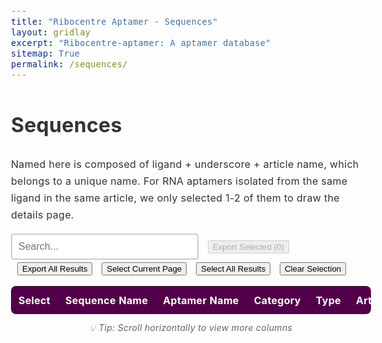 ```yaml
---
title: "Ribocentre Aptamer - Sequences"
layout: gridlay
excerpt: "Ribocentre-aptamer: A aptamer database"
sitemap: True
permalink: /sequences/
---
```

<html lang="en">
<head>
<meta http-equiv="Content-type" content="text/html; charset=utf-8">

<meta name="viewport" content="width=device-width,initial-scale=1,user-scalable=no">
<title>Ribocentre-aptamer sequences</title>
<link rel="stylesheet" type="text/css" href="https://cdn.datatables.net/1.12.1/css/jquery.dataTables.min.css">
<style>
:root{
  --primary-color:#520049;
}
body{font-family:-apple-system,BlinkMacSystemFont,'Segoe UI',Roboto,'Helvetica Neue',Arial,sans-serif;line-height:1.7;color:#333;font-size:16px;letter-spacing:.3px;}
.table-style{width:100%;margin:20px 0;background:#fff;border-radius:8px;overflow:hidden;box-shadow:0 2px 4px rgba(0,0,0,0.1);font-family:-apple-system,BlinkMacSystemFont,'Segoe UI',Roboto,'Helvetica Neue',Arial,sans-serif;}
.table-style th{background:var(--primary-color);color:#fff;padding:12px;text-align:left;white-space:nowrap;font-size:16px;}
.table-style td{padding:12px;border-bottom:1px solid #e8e8e8;white-space:nowrap;font-size:16px;}
.table-style tbody tr:nth-child(even){background:rgba(245,245,245,0.5);}
.table-style tbody tr:hover{background:rgba(82,0,73,0.05);}
/* Dashboard数据详情表专用超链接样式 */
.data-table-section .table a {
    color: #520049 !important;
    text-decoration: none !important;
    font-weight: 600;
    transition: all 0.2s ease;
    padding: 2px 4px;
    border-radius: 3px;
    white-space: nowrap;
    font-size: 16px;
}

.data-table-section .table a:hover {
    color: #7a0070 !important;
    text-decoration: underline !important;
    background-color: rgba(82, 0, 73, 0.1);
}

.data-table-section .table a:visited {
    color: #520049 !important;
}

.data-table-section .table a:active {
    color: #520049 !important;
    background-color: rgba(82, 0, 73, 0.2);
}

.data-table-section .table td:nth-child(2) a {
    color: #520049 !important;
    font-weight: 700 !important;
}

.data-table-section .table td:nth-child(2) a:hover {
    color: #7a0070 !important;
    text-shadow: 0 1px 2px rgba(82, 0, 73, 0.3);
}
#searchBox{padding:10px;font-size:16px;border:2px solid #ccc;border-radius:4px;width:300px;white-space:nowrap;}
#searchBox:focus{outline:none;border-color:#efefef;}
#pagination button{
  background-color:#f8f9fa;
  border:1px solid #dee2e6;
  color:#495057;
  cursor:pointer;
  border-radius:4px;
}
#pagination button:hover{
  background-color:#e9ecef;
  border-color:#adb5bd;
}
/* 序列样式 */
.sequence-cell {
  font-family: 'Courier New', monospace;
  font-size: 16px;
  white-space: nowrap;
}
/* 按钮样式 */
.button {
  display: inline-block;
  padding: 8px 12px;
  margin-right: 10px;
  text-align: center;
  background-color: #ffffff;
  color: #520049;
  text-decoration: none;
  font-size: 16px;
  border: 1px solid #520049;
  border-radius: 5px;
  cursor: pointer;
  transition: all 0.3s ease;
  white-space: nowrap;
}
.button:hover {
  background-color: #520049;
  color: white;
}
.button:disabled {
  background-color: #f8f9fa;
  color: #6c757d;
  border-color: #dee2e6;
  cursor: not-allowed;
  opacity: 0.5;
}
.button:disabled:hover {
  background-color: #f8f9fa;
  color: #6c757d;
  border-color: #dee2e6;
}
/* Tooltip样式 */
.amir-tooltip {
  position: fixed;
  z-index: 999999;
  background: rgba(0, 0, 0, 0.9);
  color: white;
  padding: 10px 15px;
  border-radius: 8px;
  font-size: 12px;
  line-height: 1.4;
  max-width: 300px;
  opacity: 0;
  transition: opacity 0.3s ease;
  pointer-events: none;
  box-shadow: 0 4px 20px rgba(0, 0, 0, 0.3);
  word-wrap: break-word;
  white-space: normal;
}

.amir-tooltip .tooltip-content {
  word-wrap: break-word;
}

.amir-tooltip .tooltip-arrow {
  position: absolute;
  width: 0;
  height: 0;
  border-left: 5px solid transparent;
  border-right: 5px solid transparent;
  transition: none;
  bottom: -5px;
  left: 50%;
  transform: translateX(-50%);
  border-top: 5px solid rgba(0, 0, 0, 0.9);
  border-bottom: none;
}

.truncated-text {
  cursor: pointer;
  position: relative;
  white-space: nowrap;
  font-size: 16px;
}
/* 表格容器样式 */
.data-table-section > div {
  border-radius: 8px;
  box-shadow: 0 2px 4px rgba(0,0,0,0.1);
}
</style>

</head>
<body style="padding-top: 0px;">
<h1 class="post-title">Sequences</h1>
<p>Named here is composed of ligand + underscore + article name, which belongs to a unique name. For RNA aptamers isolated from the same ligand in the same article, we only selected 1-2 of them to draw the details page.</p>
<div class="form-container" style="margin-bottom:15px;">
  <input type="text" id="searchBox" placeholder="Search...">
  <button id="exportSelectedBtn" class="button" style="margin-left:10px;" disabled>Export Selected (<span id="selectedCount">0</span>)</button>
  <button id="exportAllBtn" class="button" style="margin-left:10px;">Export All Results</button>
  <button id="selectCurrentPageBtn" class="button" style="margin-left:10px;">Select Current Page</button>
  <button id="selectAllResultsBtn" class="button" style="margin-left:10px;">Select All Results</button>
  <button id="clearSelectionBtn" class="button" style="margin-left:10px;">Clear Selection</button>
</div>
<section class="data-table-section">
  <div style="display: flex; overflow: auto;">
    <table id="seqTable" class="table table-style display" style="flex: 1;margin-top: 0px;margin-bottom: 0px;">
      <thead>
        <tr>
          <th>Select</th>
          <th>Sequence Name</th>
          <th>Aptamer Name</th>
          <th>Category</th>
          <th>Type</th>
          <th>Article name</th>
          <th>Sequence</th>
          <th>Length</th>
          <th>GC Content</th>
          <th>Discovery Year</th>
          <th>Affinity (Kd)</th>
          <th>Description</th>
          <th>mmCIF</th>
        </tr>
      </thead>
      <tbody></tbody>
    </table>
  </div>
  <div style="text-align: center; margin-top: 10px; color: #666; font-size: 14px; font-style: italic;">
    💡 Tip: Scroll horizontally to view more columns
  </div>
  <div id="selectionStatus" style="text-align: center; margin-top: 15px; color: #520049; font-size: 14px; font-weight: 600;">
    <!-- 选择状态信息将在这里显示 -->
  </div>
</section>

<!-- Tooltip元素 -->
<div id="amirTooltip" class="amir-tooltip" style="opacity: 0;">
  <div class="tooltip-content"></div>
  <div class="tooltip-arrow"></div>
</div>

<script>

// 站点配置，便于在 GitHub Pages 上生成绝对下载链接
window.SITE_CFG = {
  baseurl: '{{ site.baseurl }}',
  siteUrl: '{{ site.url }}' || window.location.origin
};

let table;
let tableData=[];

let currentPage = 1;
let rowsPerPage = 10;
let filteredRows = [];
let allRows = [];
let selectedRowIds = new Set(); // 存储选中行的唯一标识符
// mmCIF 索引（来自 apidata/colored_structures/index.json）
window.MMCIF_INDEX = {};

function initSimpleTable(rows) {
  allRows = rows;
  filteredRows = rows;
  renderTable();
  setupPagination();
  
  // 简单的搜索功能
  $('#searchBox').on('input', function() {
    const searchTerm = this.value.toLowerCase();
    
    // 检查是否包含逗号，如果包含则分割为多个搜索词进行OR搜索
    if (searchTerm.includes(',')) {
      const searchTerms = searchTerm.split(',').map(term => term.trim());
      filteredRows = allRows.filter(row => {
        return searchTerms.some(term => 
          row.some(cell => cell.toString().toLowerCase().includes(term))
        );
      });
    } else {
      filteredRows = allRows.filter(row => {
        return row.some(cell => cell.toString().toLowerCase().includes(searchTerm));
      });
    }
    
    currentPage = 1;
    renderTable();
    setupPagination();
  });
}

function renderTable() {
  const tbody = document.querySelector('#seqTable tbody');
  tbody.innerHTML = '';
  
  const startIndex = (currentPage - 1) * rowsPerPage;
  const endIndex = startIndex + rowsPerPage;
  const pageRows = filteredRows.slice(startIndex, endIndex);
  
  // 检查当前页面的rowId生成
  const currentPageRowIds = new Set();
  let duplicateInPageCount = 0;
  
  pageRows.forEach((row, index) => {
    const tr = document.createElement('tr');
    // 从row[1]中提取sequence name，并使用全局索引确保唯一性
    const seqName = row[1] ? row[1].replace(/<[^>]+>/g, '') : `row_${startIndex + index}`;
    const globalIndex = startIndex + index; // 在filteredRows中的实际索引
    const rowId = `seq_${seqName}_${globalIndex}`;
    
    // 检查当前页面是否有重复的rowId
    if (currentPageRowIds.has(rowId)) {
      duplicateInPageCount++;
    }
    currentPageRowIds.add(rowId);
    
    row.forEach((cellData, cellIndex) => {
      const td = document.createElement('td');
      
      if (cellIndex === 0) {
        // 复选框列，检查是否应该被选中
        const isChecked = selectedRowIds.has(rowId);
        td.innerHTML = `<input type="checkbox" class="row-select" data-row-id="${rowId}" ${isChecked ? 'checked' : ''}>`;
      } else {
        td.innerHTML = cellData;
      }
      tr.appendChild(td);
    });
    tbody.appendChild(tr);
  });
  

  
  // 添加复选框事件监听器
  addCheckboxListeners();
  // 添加tooltip监听器
  addTooltipListeners();
  // 更新选中计数
  updateSelectedCount();
}

function setupPagination() {
  const totalPages = Math.ceil(filteredRows.length / rowsPerPage);
  let paginationHtml = '<div id="pagination" style="margin-top: 20px; text-align: center;">';
  
  // 上一页按钮
  if (currentPage > 1) {
    paginationHtml += `<button onclick="changePage(${currentPage - 1})" style="margin: 0 5px; padding: 5px 10px;">Previous Page</button>`;
  }
  
  // 页码按钮
  for (let i = Math.max(1, currentPage - 2); i <= Math.min(totalPages, currentPage + 2); i++) {
    if (i === currentPage) {
      paginationHtml += `<button style="margin: 0 5px; padding: 5px 10px; background-color: var(--primary-color); color: white;">${i}</button>`;
    } else {
      paginationHtml += `<button onclick="changePage(${i})" style="margin: 0 5px; padding: 5px 10px;">${i}</button>`;
    }
  }
  
  // 下一页按钮
  if (currentPage < totalPages) {
    paginationHtml += `<button onclick="changePage(${currentPage + 1})" style="margin: 0 5px; padding: 5px 10px;">Next Page</button>`;
  }
  
  paginationHtml += `<span style="margin-left: 20px;">Showing ${Math.min((currentPage - 1) * rowsPerPage + 1, filteredRows.length)}-${Math.min(currentPage * rowsPerPage, filteredRows.length)} of ${filteredRows.length} entries</span>`;
  paginationHtml += '</div>';
  
  // 移除旧的分页器
  const oldPagination = document.getElementById('pagination');
  if (oldPagination) {
    oldPagination.remove();
  }
  
  // 添加新的分页器
  document.querySelector('.data-table-section').insertAdjacentHTML('afterend', paginationHtml);
}

function changePage(page) {
  currentPage = page;
  renderTable();
  setupPagination();
}

function addCheckboxListeners() {
  document.querySelectorAll('.row-select').forEach(checkbox => {
    checkbox.addEventListener('change', function() {
      const rowId = this.getAttribute('data-row-id');
      if (this.checked) {
        selectedRowIds.add(rowId);
      } else {
        selectedRowIds.delete(rowId);
      }
      updateSelectedCount();
    });
  });
}

function updateSelectedCount() {
  const count = selectedRowIds.size;
  document.getElementById('selectedCount').textContent = count;
  const exportSelectedBtn = document.getElementById('exportSelectedBtn');
  exportSelectedBtn.disabled = count === 0;
  exportSelectedBtn.style.opacity = count === 0 ? '0.5' : '1';
  
  // 更新选择状态信息
  const statusDiv = document.getElementById('selectionStatus');
  if (statusDiv) {
    let totalRows = 0;
    
    if (table && typeof table.rows === 'function') {
      // DataTable模式：获取当前搜索/过滤后的行数
      totalRows = table.rows({ search: 'applied' }).data().length;
    } else {
      // 简单表格模式：使用filteredRows的长度
      totalRows = filteredRows.length;
    }
    
    if (count === 0) {
      statusDiv.innerHTML = '';
      statusDiv.style.color = '#6c757d';
    } else if (count === totalRows) {
      statusDiv.innerHTML = `✓ Selected all ${count} rows`;
      statusDiv.style.color = '#28a745';
    } else {
      statusDiv.innerHTML = `Selected ${count} / ${totalRows} rows`;
      statusDiv.style.color = '#520049';
    }
  }
}

// 批量下载所选/结果集对应的 mmCIF 文件（尽量使用预生成zip）
function maybeDownloadMmcifForRows(rows, scopeLabel) {
  if (!rows || !rows.length) return;
  // 收集 slug 集合
  const slugs = new Set();
  rows.forEach(d => {
    const linker = d.Linker || d['Linker'] || '';
    if (!linker) return;
    try {
      const parts = linker.split('/');
      const last = parts[parts.length - 1] || '';
      const slug = last.replace(/\.html?$/i, '');
      if (slug) slugs.add(slug);
    } catch {}
  });
  if (slugs.size === 0) return;

  const baseUrl = '{{ site.baseurl }}';
  const downloads = [];
  slugs.forEach(slug => {
    const info = window.MMCIF_INDEX[slug];
    if (!info) return;
    if (info.zip) {
      downloads.push(baseUrl + '/apidata/colored_structures/' + info.zip);
    } else if (info.annotated && info.annotated.length) {
      info.annotated.forEach(rel => downloads.push(baseUrl + '/apidata/colored_structures/' + rel));
    }
  });

  if (downloads.length === 0) return;
  const msg = downloads.length === 1
    ? `Detected 1 mmCIF file. Download now?\n(Your browser may prompt to allow the download.)`
    : `Detected ${downloads.length} mmCIF file(s). Download now?\n(Your browser may prompt to allow multiple downloads.)`;
  const ok = confirm(msg);
  if (!ok) return;

  // 逐个触发下载，避免被拦截
  let i = 0;
  const tick = () => {
    if (i >= downloads.length) return;
    const url = downloads[i++];
    const a = document.createElement('a');
    a.href = url;
    a.download = '';
    document.body.appendChild(a);
    a.click();
    document.body.removeChild(a);
    setTimeout(tick, 250);
  };
  tick();
}

// 辅助函数：截断文本
function truncateText(text, maxLength) {
  if (!text) return '';
  return text.length > maxLength ? text.substring(0, maxLength) + '...' : text;
}

// 辅助函数：转义HTML
function escapeHtml(text) {
  if (!text) return '';
  const div = document.createElement('div');
  div.textContent = text;
  return div.innerHTML;
}

// 序列染色函数
function colorizeSequence(sequence) {
  if (!sequence) return '';
  return sequence.replace(/[AUGC]/g, function(match) {
    switch(match) {
      case 'A': return '<span style="color: #ff6b6b;">A</span>';
      case 'U': return '<span style="color: #4ecdc4;">U</span>';
      case 'G': return '<span style="color: #45b7d1;">G</span>';
      case 'C': return '<span style="color: #f9ca24;">C</span>';
      default: return match;
    }
  });
}

// 显示tooltip
function showAmirTooltip(content, clientX, clientY) {
  const tooltip = document.getElementById('amirTooltip');
  if (!tooltip) return;
  
  const tooltipContent = tooltip.querySelector('.tooltip-content');
  if (!tooltipContent) return;
  
  tooltipContent.innerHTML = content;
  
  // 确保tooltip可见以计算尺寸
  tooltip.style.opacity = '0';
  tooltip.style.display = 'block';
  tooltip.style.position = 'fixed';
  tooltip.style.transform = 'none';
  
  // 获取tooltip尺寸
  const tooltipRect = tooltip.getBoundingClientRect();
  const viewportWidth = window.innerWidth;
  const viewportHeight = window.innerHeight;
  
  // 计算最佳位置
  let left = clientX - (tooltipRect.width / 2);
  let top = clientY - tooltipRect.height - 15;
  let arrowPosition = 'bottom';
  
  // 边界检查
  if (left + tooltipRect.width > viewportWidth) {
    left = viewportWidth - tooltipRect.width - 10;
  }
  
  if (left < 10) {
    left = 10;
  }
  
  if (top < 10) {
    top = clientY + 15;
    arrowPosition = 'top';
  }
  
  tooltip.style.left = left + 'px';
  tooltip.style.top = top + 'px';
  tooltip.style.opacity = '1';
}

// 隐藏tooltip
function hideAmirTooltip() {
  const tooltip = document.getElementById('amirTooltip');
  if (tooltip) {
    tooltip.style.opacity = '0';
  }
}

// 添加tooltip事件监听器
function addTooltipListeners() {
  const truncatedTexts = document.querySelectorAll('.truncated-text');
  truncatedTexts.forEach(element => {
    element.style.cursor = 'pointer';
    
    element.addEventListener('mouseenter', (e) => {
      const fullText = e.target.getAttribute('data-full-text');
      const isSequence = e.target.getAttribute('data-is-sequence') === 'true';
      
      // 如果是序列，使用染色逻辑；否则使用原始文本
      const htmlContent = isSequence ? colorizeSequence(fullText) : fullText;
      showAmirTooltip(htmlContent, e.clientX, e.clientY);
    });

    element.addEventListener('mousemove', (e) => {
      const fullText = e.target.getAttribute('data-full-text');
      const isSequence = e.target.getAttribute('data-is-sequence') === 'true';
      
      // 如果是序列，使用染色逻辑；否则使用原始文本
      const htmlContent = isSequence ? colorizeSequence(fullText) : fullText;
      showAmirTooltip(htmlContent, e.clientX, e.clientY);
    });

    element.addEventListener('mouseleave', () => {
      hideAmirTooltip();
    });
  });
}

function buildRows(data){
  return data.map(d=>{
    // 特殊处理：根据sequence name确定正确的aptamer name
    let aptamerName = d['Linker name(page name)'] || 'N/A';
    const seqName = d.Named || '';
    if (seqName && aptamerName !== 'N/A') {
      // 检查是否是合并的aptamer（包含逗号）
      if (aptamerName.includes(',')) {
        // 从sequence name中提取对应的aptamer部分
        if (seqName.includes('CB-42')) {
          aptamerName = 'Cibacron Blue 3GA_CB-42 aptamer';
        } else if (seqName.includes('B4-25')) {
          aptamerName = 'Reactive Blue 4_B4-25 aptamer';
        } else if (seqName.includes('Ribostamycin')) {
          aptamerName = 'Ribostamycin aptamer';
        } else if (seqName.includes('Paromomycin')) {
          aptamerName = 'Paromomycin aptamer';
        }
        // 可以在这里添加更多特殊情况的处理
      }
    }
    
    // 处理链接 - 使用处理后的aptamerName作为显示文本
    // 修复链接路径问题：确保以斜杠开头
    let linkerUrl = d.Linker;
    if (linkerUrl && !linkerUrl.startsWith('/')) {
      linkerUrl = '/' + linkerUrl;
    }
    const aptamerLink = linkerUrl ? `<a href="${linkerUrl}" target="_blank">${aptamerName}</a>` : aptamerName;
    
    // 处理PubMed链接
    const yearLink = d['Link to PubMed Entry'] ? `<a href="${d['Link to PubMed Entry']}" target="_blank">${d.Year || 'N/A'}</a>` : (d.Year || 'N/A');
    
    // 处理序列字段 - 使用tooltip显示完整序列并染色
    const sequenceField = d.Sequence ? `<span class="truncated-text sequence-cell" data-full-text="${escapeHtml(d.Sequence)}" data-is-sequence="true">${truncateText(d.Sequence, 6)}</span>` : 'N/A';
    
    // 处理配体描述字段 - 使用tooltip显示完整内容
    const ligandDesc = d['Ligand Description'] ? `<span class="truncated-text" data-full-text="${escapeHtml(d['Ligand Description'])}" data-is-sequence="false">${truncateText(d['Ligand Description'], 20)}</span>` : 'N/A';
    
    // 处理亲和力（Kd）
    const affinityField = d['Affinity'] ? `${d['Affinity']}` : 'N/A';
    
    // 处理Named字段
    const namedField = d.Named || 'N/A';

    // 计算 mmCIF 下载链接（若可用）
    const slug = (() => {
      const linker = d.Linker || '';
      try {
        const parts = linker.split('/');
        const last = parts[parts.length - 1] || '';
        return last.replace(/\.html?$/i, '');
      } catch (e) { return null; }
    })();
    let mmcifCell = '—';
    if (slug && window.MMCIF_INDEX && window.MMCIF_INDEX[slug]) {
      const baseUrl = (window.SITE_CFG && window.SITE_CFG.baseurl) || '';
      const siteOrigin = (window.SITE_CFG && window.SITE_CFG.siteUrl) || window.location.origin;
      const info = window.MMCIF_INDEX[slug];
      if (info.zip) {
        const zipUrl = siteOrigin + baseUrl + '/apidata/colored_structures/' + info.zip;
        mmcifCell = '<a class="button" href="' + zipUrl + '" download>mmCIF (zip)</a>'; 
      } else if (info.annotated && info.annotated.length) {
        const first = info.annotated[0];
        const url = siteOrigin + baseUrl + '/apidata/colored_structures/' + first;
        mmcifCell = '<a class="button" href="' + url + '" download>mmCIF</a>';
        if (info.annotated.length > 1) {
          mmcifCell += ' <span style="color:#666;font-size:12px">(+' + (info.annotated.length - 1) + ' more)</span>';
        }
      }
    }
    
    return [
      '<input type="checkbox" class="row-select">',
      namedField,
      aptamerLink,
      d.Category || 'N/A',
      d.Type || 'N/A',
      d['Article name'] || 'N/A',
      sequenceField,
      d.Length || 'N/A',
      d['GC Content'] && !isNaN(parseFloat(d['GC Content'])) ? (parseFloat(d['GC Content']) * 100).toFixed(1) + '%' : 'N/A',
      yearLink,
      affinityField,
      ligandDesc,
      mmcifCell
    ];
  });
}

// 根据sequence name从原始数据中获取行
function getOriginalDataBySequenceName(seqName) {
  // 首先尝试精确匹配
  let found = tableData.find(item => item.Named === seqName);
  
  if (!found) {
    // 如果精确匹配失败，尝试清理HTML标签后匹配
    const cleanSeqName = seqName.replace(/<[^>]+>/g, '').trim();
    found = tableData.find(item => {
      const cleanItemName = (item.Named || '').replace(/<[^>]+>/g, '').trim();
      return cleanItemName === cleanSeqName;
    });
  }
  
  if (!found) {
    console.warn(`无法找到sequence name的匹配项: "${seqName}"`);
    console.log('可用的前10个sequence names:', tableData.slice(0, 10).map(item => item.Named));
  }
  
  return found;
}

// 安全字符串处理函数
function safeString(value) {
  if (value === null || value === undefined) {
    return '';
  }
  return String(value);
}

// 选择当前页面所有行
function selectCurrentPage() {
  if (table && typeof table.rows === 'function') {
    // DataTable 模式 - 选择当前页面显示的行
    $('#seqTable tbody tr .row-select').each(function() {
      $(this).prop('checked', true);
      const rowId = $(this).attr('data-row-id');
      if (rowId) {
        selectedRowIds.add(rowId);
      }
    });
  } else {
    // 简单表格模式 - 选择当前页面的复选框
    const currentPageCheckboxes = document.querySelectorAll('#seqTable tbody .row-select');
    currentPageCheckboxes.forEach(checkbox => {
      checkbox.checked = true;
      const rowId = checkbox.getAttribute('data-row-id');
      if (rowId) {
        selectedRowIds.add(rowId);
      }
    });
  }
  updateSelectedCount();
}

// 选择所有搜索结果
function selectAllResults() {
  // 清空现有选择
  selectedRowIds.clear();
  
  if (table && typeof table.rows === 'function') {
    // DataTable 模式 - 基于当前搜索/过滤后的所有数据
    const filteredData = [];
    let rowIndex = 0;
    table.rows({ search: 'applied' }).data().each(function(rowData) {
      const seqName = rowData[1] ? rowData[1].replace(/<[^>]+>/g, '') : `row_${rowIndex}`;
      // 使用索引确保唯一性
      const rowId = `seq_${seqName}_${rowIndex}`;
      selectedRowIds.add(rowId);
      filteredData.push(seqName);
      rowIndex++;
    });
    console.log(`DataTable模式：选择了 ${filteredData.length} 行数据，实际选中 ${selectedRowIds.size} 行`);
    // 更新所有复选框状态
    $('#seqTable .row-select').prop('checked', true);
  } else {
    // 简单表格模式 - 选择所有filteredRows
    // 为了确保每行都有唯一ID，我们使用索引作为后缀
    filteredRows.forEach((row, index) => {
      const seqName = row[1] ? row[1].replace(/<[^>]+>/g, '') : `row_${index}`;
      // 使用索引确保唯一性
      const rowId = `seq_${seqName}_${index}`;
      selectedRowIds.add(rowId);
    });
    
    console.log(`简单表格模式：选择了 ${filteredRows.length} 行数据，实际选中 ${selectedRowIds.size} 行`);
    
    // 更新当前页面显示
    document.querySelectorAll('#seqTable tbody tr .row-select').forEach(checkbox => {
      checkbox.checked = true;
    });
  }
  updateSelectedCount();
}

// 清除所有选择
function clearSelection() {
  selectedRowIds.clear();
  // 清除所有复选框的选中状态
  $('#seqTable .row-select').prop('checked', false);
  document.querySelectorAll('.row-select').forEach(checkbox => {
    checkbox.checked = false;
  });
  updateSelectedCount();
}

// 导出选中的行
function exportSelected(){
  const selected = [];
  
  // 从原始数据中获取选中的行
  selectedRowIds.forEach(rowId => {
    // 新的rowId格式：seq_sequenceName_index
    const parts = rowId.split('_');
    const index = parseInt(parts[parts.length - 1]); // 最后一部分是索引
    
    if (!isNaN(index) && index >= 0 && index < filteredRows.length) {
      // 直接从filteredRows获取对应行，然后查找原始数据
      const correspondingRow = filteredRows[index];
      const seqName = correspondingRow[1] ? correspondingRow[1].replace(/<[^>]+>/g, '') : '';
      
      if (seqName && seqName !== 'N/A') {
        const originalData = getOriginalDataBySequenceName(seqName);
        if (originalData) {
          selected.push(originalData);
        }
      } else {
        // 对于没有sequence name的行，尝试通过其他字段匹配
        const matchedData = tableData.find(item => 
          (item.Category === (correspondingRow[3] && correspondingRow[3].replace(/<[^>]+>/g, ''))) &&
          (item.Type === (correspondingRow[4] && correspondingRow[4].replace(/<[^>]+>/g, '')))
        );
        if (matchedData) {
          selected.push(matchedData);
        }
      }
    }
  });
  
  if (selected.length === 0) {
    alert('Please select rows to export first!');
    return;
  }
  
  console.log(`导出选中行：选中 ${selectedRowIds.size} 行，找到 ${selected.length} 行原始数据`);
  exportOriginalDataToCSV(selected, `selected_sequences_${selected.length}_rows.csv`);
  // 额外：下载所选条目的 mmCIF（打包zip优先）
  try {
    maybeDownloadMmcifForRows(selected, 'selected');
  } catch (e) { console.warn('mmCIF bulk download skipped:', e); }
}

// 导出所有结果
function exportAllResults() {
  // 获取当前过滤后的原始数据
  let originalRows = [];
  
  if (table && typeof table.rows === 'function') {
    // DataTable 模式 - 获取当前搜索/过滤后的所有行对应的原始数据
    let rowIndex = 0;
    table.rows({ search: 'applied' }).data().each(function(rowData) {
      const seqName = rowData[1] ? rowData[1].replace(/<[^>]+>/g, '') : null;
      if (seqName && seqName !== 'N/A') {
        const originalData = getOriginalDataBySequenceName(seqName);
        if (originalData) {
          originalRows.push(originalData);
        } else {
          console.warn(`未找到原始数据: ${seqName}`);
        }
      }
      rowIndex++;
    });
  } else {
    // 简单表格模式 - 从filteredRows对应的原始数据
    let processedCount = 0;
    let notFoundCount = 0;
    let emptySeqNameCount = 0;
    
    filteredRows.forEach((row, index) => {
      const seqName = row[1] ? row[1].replace(/<[^>]+>/g, '') : null;
      if (seqName && seqName !== 'N/A') {
        const originalData = getOriginalDataBySequenceName(seqName);
        if (originalData) {
          originalRows.push(originalData);
          processedCount++;
        } else {
          console.warn(`未找到原始数据: ${seqName}`);
          notFoundCount++;
        }
      } else {
        console.warn(`第${index}行sequence name为空或无效:`, row[1]);
        emptySeqNameCount++;
      }
    });
    
    console.log(`简单表格模式导出：处理 ${processedCount} 行，未找到 ${notFoundCount} 行，空名称 ${emptySeqNameCount} 行`);
  }
  
  console.log(`导出所有结果：找到 ${originalRows.length} 行原始数据`);
  exportOriginalDataToCSV(originalRows, `all_sequences_${originalRows.length}_rows.csv`);
  // 额外：下载当前结果涉及的所有 mmCIF（打包zip优先）
  try {
    maybeDownloadMmcifForRows(originalRows, 'all');
  } catch (e) { console.warn('mmCIF bulk download skipped:', e); }
}

// 导出原始数据的CSV函数
function exportOriginalDataToCSV(dataRows, filename) {
  console.log(`开始导出CSV文件: ${filename}，包含 ${dataRows.length} 行数据`);
  
  const headers=['Sequence Name','Aptamer Name','Category','Type','Article name','Sequence','Length','GC Content','Discovery Year','Affinity (Kd)','Description','PubMed Link'];
  const csv=[headers.join(',')];
  
  let processedCount = 0;
  let errorCount = 0;
  
  dataRows.forEach((data, index) => {
    try {
      // 处理aptamer name
      let aptamerName = data['Linker name(page name)'] || 'N/A';
      const seqName = data.Named || '';
      if (seqName && aptamerName !== 'N/A') {
        // 检查是否是合并的aptamer（包含逗号）
        if (aptamerName.includes(',')) {
          // 从sequence name中提取对应的aptamer部分
          if (seqName.includes('CB-42')) {
            aptamerName = 'Cibacron Blue 3GA_CB-42 aptamer';
          } else if (seqName.includes('B4-25')) {
            aptamerName = 'Reactive Blue 4_B4-25 aptamer';
          } else if (seqName.includes('Ribostamycin')) {
            aptamerName = 'Ribostamycin aptamer';
          } else if (seqName.includes('Paromomycin')) {
            aptamerName = 'Paromomycin aptamer';
          }
        }
      }
      
      // 处理GC Content
      let gcContent = 'N/A';
      if (data['GC Content'] && !isNaN(parseFloat(data['GC Content']))) {
        gcContent = (parseFloat(data['GC Content']) * 100).toFixed(1) + '%';
      }
      
      // 处理PubMed链接
      let pubmedLink = 'N/A';
      if (data['Link to PubMed Entry']) {
        pubmedLink = data['Link to PubMed Entry'];
      }
      
      csv.push([
        `"${safeString(data.Named || 'N/A').replace(/"/g, '""')}"`,
        `"${safeString(aptamerName).replace(/"/g, '""')}"`,
        `"${safeString(data.Category || 'N/A').replace(/"/g, '""')}"`,
        `"${safeString(data.Type || 'N/A').replace(/"/g, '""')}"`,
        `"${safeString(data['Article name'] || 'N/A').replace(/"/g, '""')}"`,
        `"${safeString(data.Sequence || 'N/A').replace(/"/g, '""')}"`,
        `"${safeString(data.Length || 'N/A').replace(/"/g, '""')}"`,
        `"${safeString(gcContent).replace(/"/g, '""')}"`,
        `"${safeString(data.Year || 'N/A').replace(/"/g, '""')}"`,
        `"${safeString(data['Affinity'] || 'N/A').replace(/"/g, '""')}"`,
        `"${safeString(data['Ligand Description'] || 'N/A').replace(/"/g, '""')}"`,
        `"${safeString(pubmedLink).replace(/"/g, '""')}"`,
      ].join(','));
      
      processedCount++;
    } catch (error) {
      console.error(`Error processing data row ${index}:`, error, data);
      errorCount++;
    }
  });
  
  console.log(`CSV处理完成：成功处理 ${processedCount} 行，错误 ${errorCount} 行，总CSV行数 ${csv.length}（包含标题行）`);
  
  const csvContent = 'data:text/csv;charset=utf-8,\uFEFF' + csv.join('\n');
  const blob = new Blob([csv.join('\n')], { type: 'text/csv;charset=utf-8;' });
  
  // 使用现代方法创建下载
  if (navigator.msSaveBlob) {
    // IE 10+
    navigator.msSaveBlob(blob, filename);
  } else {
    const link = document.createElement('a');
    if (link.download !== undefined) {
      const url = URL.createObjectURL(blob);
      link.setAttribute('href', url);
      link.setAttribute('download', filename);
      link.style.visibility = 'hidden';
      document.body.appendChild(link);
      link.click();
      document.body.removeChild(link);
      URL.revokeObjectURL(url);
    }
  }
}

function loadData(){
  // 同时加载 sequences 和 mmCIF 索引
  const seqPromise = fetch('{{ site.baseurl }}/apidata/sequences_cleaned.json').then(r=>r.json());
  const mmcifPromise = fetch('{{ site.baseurl }}/apidata/colored_structures/index.json')
    .then(r => r.ok ? r.json() : { items: [] })
    .catch(() => ({ items: [] }));

  Promise.all([seqPromise, mmcifPromise])
    .then(([json, mmcifIndex])=>{
      // 构建 mmCIF 映射：slug -> { annotated: [paths], zip: path }
      const map = {};
      (mmcifIndex.items || []).forEach(it => {
        if (!it || !it.slug) return;
        const ann = it.annotated_cif_list || (it.annotated_cif ? [it.annotated_cif] : []);
        const z = it.zip || null;
        map[it.slug] = { annotated: ann, zip: z };
      });
      // 预检 zip 是否可用（GitHub Pages 上如文件未发布则回退为 annotated）
      const baseUrl = (window.SITE_CFG && window.SITE_CFG.baseurl) || '';
      const siteOrigin = (window.SITE_CFG && window.SITE_CFG.siteUrl) || window.location.origin;
      const preflights = [];
      Object.keys(map).forEach(slug => {
        const info = map[slug];
        if (info && info.zip) {
          const url = siteOrigin + baseUrl + '/apidata/colored_structures/' + info.zip;
          preflights.push(
            fetch(url, { method: 'HEAD', cache: 'no-store' })
              .then(resp => { if (!resp.ok) info.zip = null; })
              .catch(() => { info.zip = null; })
          );
        }
      });
      return Promise.all(preflights).then(() => {
        window.MMCIF_INDEX = map;
        return json;
      });
    })
    .then((json)=>{
      // 处理数据结构，如果数据在Sheet1中
      let data = json.Sheet1 || json;
      
      // 检查URL参数，如果有id参数则过滤数据
      const urlParams = new URLSearchParams(window.location.search);
      const targetId = urlParams.get('id');
      const searchQuery = urlParams.get('search');
      const formatParam = urlParams.get('format');
      
      if (targetId) {
        data = data.filter(item => item.ID === targetId);
      }
      
      // 如果有搜索参数，无论是否为JSON格式都要进行过滤
      if (searchQuery) {
        // URL解码搜索查询（处理%2C等编码字符）
        const decodedQuery = decodeURIComponent(searchQuery).toLowerCase();
        
        // 检查是否包含逗号，如果包含则分割为多个搜索词进行OR搜索
        if (decodedQuery.includes(',')) {
          const searchTerms = decodedQuery.split(',').map(term => term.trim());
          data = data.filter(item => {
            return searchTerms.some(term => 
              Object.values(item).some(value => 
                value && value.toString().toLowerCase().includes(term)
              )
            );
          });
        } else {
          data = data.filter(item => {
            return Object.values(item).some(value => 
              value && value.toString().toLowerCase().includes(decodedQuery)
            );
          });
        }
      }
      
              // 如果请求JSON格式，直接返回数据
        if (formatParam === 'json') {
          // 保存原始数据总数（在所有过滤之前）
          const originalCount = json.Sheet1 ? json.Sheet1.length : json.length;
          let responseData = data; // 数据已经被上面的逻辑过滤过了
          
          // 构建完整的API响应
          const apiResponse = {
            success: true,
            message: responseData.length === 0 ? "No results found" : `Found ${responseData.length} result(s)`,
            query: {
              search: searchQuery || null,
              id: targetId || null,
              timestamp: new Date().toISOString(),
              endpoint: "/sequences/"
            },
            statistics: {
              total_in_database: originalCount,
              filtered_results: responseData.length,
              search_performed: !!searchQuery,
              id_filter_applied: !!targetId
            },
            data: responseData.length === 0 ? [] : responseData
          };
          
          // 如果没有结果，添加建议
          if (responseData.length === 0 && searchQuery) {
            apiResponse.suggestions = [
              "Try a broader search term",
              "Check spelling of your search query",
              "Use partial matching (e.g., 'ATP' instead of 'ATP-binding')",
              "Browse all data: /sequences/ or /api/"
            ];
          }
          
          // 返回JSON数据
          document.body.innerHTML = '<pre style="background: #f8f9fa; padding: 20px; border-radius: 5px; border: 1px solid #dee2e6; color: #495057;">' + 
            JSON.stringify(apiResponse, null, 2) + '</pre>';
          document.body.style.fontFamily = 'Monaco, "Lucida Console", monospace';
          document.body.style.padding = '20px';
          document.body.style.margin = '0';
          document.body.style.backgroundColor = '#ffffff';
          return;
      }
      
      tableData=data;
      
      console.log(`加载数据：总共 ${data.length} 条记录`);
      
      const rows=buildRows(data);
      
      // 初始化选择状态显示
      updateSelectedCount();

      // 如果有搜索参数，显示搜索结果提示
      if (searchQuery) {
        const originalCount = json.Sheet1 ? json.Sheet1.length : json.length;
        const decodedQuery = decodeURIComponent(searchQuery);
        const searchResultsInfo = document.createElement('div');
        searchResultsInfo.style.cssText = 'background: #e8f4fd; border: 1px solid #bee5eb; color: #0c5460; padding: 10px; margin-bottom: 15px; border-radius: 5px; font-size: 14px;';
        searchResultsInfo.innerHTML = `<strong>Search Results for "${decodedQuery}":</strong> Found ${data.length} result(s) out of ${originalCount} total entries. <a href="/sequences/" style="color: #520049; text-decoration: underline;">Clear search</a>`;
        document.querySelector('h1.post-title').insertAdjacentElement('afterend', searchResultsInfo);
      } else if (targetId) {
        // 如果有ID参数，显示ID过滤提示并提供清除链接
        const idInfo = document.createElement('div');
        idInfo.style.cssText = 'background: #e8f4fd; border: 1px solid #bee5eb; color: #0c5460; padding: 10px; margin-bottom: 15px; border-radius: 5px; font-size: 14px;';
        idInfo.innerHTML = `<strong>Showing result for ID "${targetId}".</strong> <a href="/sequences/" style="color: #520049; text-decoration: underline;">Clear selection</a>`;
        document.querySelector('h1.post-title').insertAdjacentElement('afterend', idInfo);
      }
      
      // 确保 DataTable 函数存在
      if (typeof $.fn.DataTable === 'undefined') {
        console.error('DataTable is not loaded, trying alternative initialization');
        // 如果 DataTable 没有加载，尝试简单的表格显示
        initSimpleTable(rows);
        
        // 如果URL中有search参数，自动执行搜索（简单表格模式）
        if (searchQuery) {
          const decodedQuery = decodeURIComponent(searchQuery);
          $('#searchBox').val(decodedQuery);
          $('#searchBox').trigger('input');
        }
        return;
      }
      
      try {
        table=$('#seqTable').DataTable({
          data:rows,
          columns:[
            {title:'Select',orderable:false},
            {title:'Sequence Name'},
            {title:'Aptamer Name'},
            {title:'Category'},
            {title:'Type'},
            {title:'Article name'},
            {title:'Sequence'},
            {title:'Length'},
            {title:'GC Content'},
            {title:'Year'},
            {title:'Affinity (Kd)'},
            {title:'Description'},
            {title:'mmCIF'}
          ],
          responsive:true,
          pageLength:25,
          dom:'lrtip',
          drawCallback: function() {
            // 每次重绘表格后添加事件监听器
            addDataTableCheckboxListeners();
            addTooltipListeners();
            updateSelectedCount();
          }
        });
        $('#searchBox').on('input',function(){table.search(this.value).draw();});
        
        // 如果URL中有search参数，自动执行搜索
        if (searchQuery) {
          const decodedQuery = decodeURIComponent(searchQuery);
          $('#searchBox').val(decodedQuery);
          if (table && typeof table.search === 'function') {
            table.search(decodedQuery).draw();
          }
        }
      } catch (error) {
        console.error('DataTable initialization failed:', error);
        initSimpleTable(rows);
        
        // 如果URL中有search参数，自动执行搜索（简单表格模式）
        if (searchQuery) {
          const decodedQuery = decodeURIComponent(searchQuery);
          $('#searchBox').val(decodedQuery);
          $('#searchBox').trigger('input');
        }
      }
    })
    .catch(error => {
      console.error('Error loading data:', error);
    });
}

function addDataTableCheckboxListeners() {
  // 为DataTable中的复选框添加事件监听器
  $('#seqTable tbody').off('change', '.row-select').on('change', '.row-select', function() {
    const rowId = $(this).attr('data-row-id');
    
    if (this.checked) {
      selectedRowIds.add(rowId);
    } else {
      selectedRowIds.delete(rowId);
    }
    updateSelectedCount();
  });
}

// 保留旧的函数用于向后兼容
function selectAll() {
  selectCurrentPage();
}

function deselectAll() {
  clearSelection();
}

$(document).ready(function(){
  // 确保tooltip元素存在
  if (!document.getElementById('amirTooltip')) {
    const tooltip = document.createElement('div');
    tooltip.id = 'amirTooltip';
    tooltip.className = 'amir-tooltip';
    tooltip.style.opacity = '0';
    tooltip.innerHTML = `
      <div class="tooltip-content"></div>
      <div class="tooltip-arrow"></div>
    `;
    document.body.appendChild(tooltip);
  }
  
  // 等待所有脚本加载完成
  setTimeout(function() {
    loadData();
    $('#exportSelectedBtn').on('click',exportSelected);
    $('#exportAllBtn').on('click',exportAllResults);
    $('#selectCurrentPageBtn').on('click',selectCurrentPage);
    $('#selectAllResultsBtn').on('click',selectAllResults);
    $('#clearSelectionBtn').on('click',clearSelection);
  }, 100);
});
</script>
</body>
</html>
